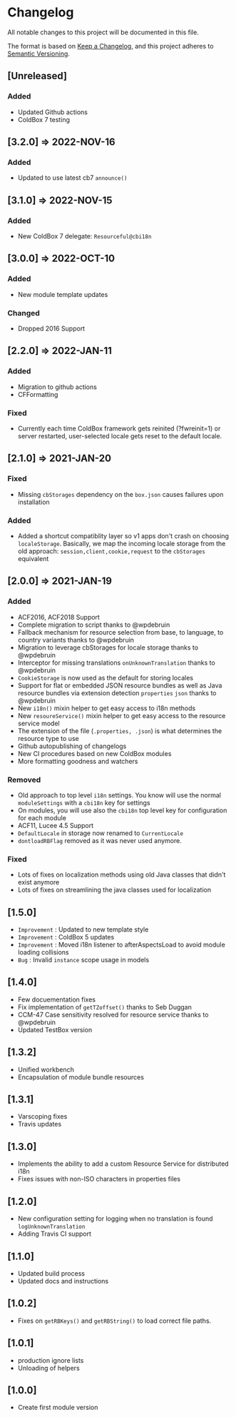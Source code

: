 # Changelog

All notable changes to this project will be documented in this file.

The format is based on [Keep a Changelog](https://keepachangelog.com/en/1.0.0/),
and this project adheres to [Semantic Versioning](https://semver.org/spec/v2.0.0.html).

## [Unreleased]

### Added

- Updated Github actions
- ColdBox 7 testing

## [3.2.0] => 2022-NOV-16

### Added

- Updated to use latest cb7 `announce()`

## [3.1.0] => 2022-NOV-15

### Added

- New ColdBox 7 delegate: `Resourceful@cbi18n`

## [3.0.0] => 2022-OCT-10

### Added

- New module template updates

### Changed

- Dropped 2016 Support

## [2.2.0] => 2022-JAN-11

### Added

- Migration to github actions
- CFFormatting

### Fixed

- Currently each time ColdBox framework gets reinited (?fwreinit=1) or server restarted, user-selected locale gets reset to the default locale.

## [2.1.0] => 2021-JAN-20

### Fixed

- Missing `cbStorages` dependency on the `box.json` causes failures upon installation

### Added

- Added a shortcut compatiblity layer so v1 apps don't crash on choosing `localeStorage`. Basically, we map the incoming locale storage from the old approach: `session,client,cookie,request` to the `cbStorages` equivalent

## [2.0.0] => 2021-JAN-19

### Added

- ACF2016, ACF2018 Support
- Complete migration to script thanks to @wpdebruin
- Fallback mechanism for resource selection from base, to language, to country variants thanks to @wpdebruin
- Migration to leverage cbStorages for locale storage thanks to @wpdebruin
- Interceptor for missing translations `onUnknownTranslation` thanks to @wpdebruin
- `CookieStorage` is now used as the default for storing locales
- Support for flat or embedded JSON resource bundles as well as Java resource bundles via extension detection `properties` `json` thanks to @wpdebruin
- New `i18n()` mixin helper to get easy access to i18n methods
- New `resoureService()` mixin helper to get easy access to the resource service model
- The extension of the file (`.properties, .json`) is what determines the resource type to use
- Github autopublishing of changelogs
- New CI procedures based on new ColdBox modules
- More formatting goodness and watchers

### Removed

- Old approach to top level `i18n` settings. You know will use the normal `moduleSettings` with a `cbi18n` key for settings
- On modules, you will use also the `cbi18n` top level key for configuration for each module
- ACF11, Lucee 4.5 Support
- `DefaultLocale` in storage now renamed to `CurrentLocale`
- `dontloadRBFlag` removed as it was never used anymore.

### Fixed

- Lots of fixes on localization methods using old Java classes that didn't exist anymore
- Lots of fixes on streamlining the java classes used for localization

## [1.5.0]

- `Improvement` : Updated to new template style
- `Improvement` : ColdBox 5 updates
- `Improvement` : Moved i18n listener to afterAspectsLoad to avoid module loading collisions
- `Bug` : Invalid `instance` scope usage in models

## [1.4.0]

- Few docuementation fixes
- Fix implementation of `getTZoffset()` thanks to Seb Duggan
- CCM-47 Case sensitivity resolved for resource service thanks to @wpdebruin
- Updated TestBox version

## [1.3.2]

- Unified workbench
- Encapsulation of module bundle resources

## [1.3.1]

- Varscoping fixes
- Travis updates

## [1.3.0]

- Implements the ability to add a custom Resource Service for distributed i18n
- Fixes issues with non-ISO characters in properties files

## [1.2.0]

- New configuration setting for logging when no translation is found `logUnknownTranslation`
- Adding Travis CI support

## [1.1.0]

- Updated build process
- Updated docs and instructions

## [1.0.2]

- Fixes on `getRBKeys()` and `getRBString()` to load correct file paths.

## [1.0.1]

- production ignore lists
- Unloading of helpers

## [1.0.0]

- Create first module version
